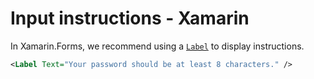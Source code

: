 # Input instructions - Xamarin

In Xamarin.Forms, we recommend using a [`Label`](https://learn.microsoft.com/en-us/xamarin/xamarin-forms/user-interface/text/label) to display instructions.

```xml
<Label Text="Your password should be at least 8 characters." />
```
